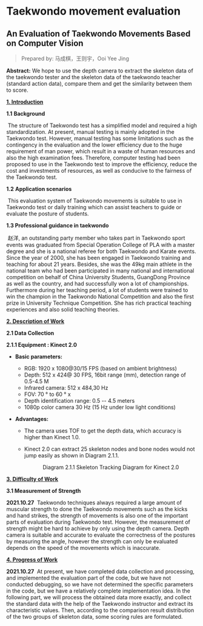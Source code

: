 # Taekwondo movement evaluation
 ## **An Evaluation of Taekwondo Movements Based on Computer Vision**

> Prepared by: 马成棋，王则宇，Ooi Yee Jing



**Abstract:** We hope to use the depth camera to extract the skeleton data of the taekwondo tester and the skeleton data of the taekwondo teacher (standard action data), compare them and get the similarity between them to score.



<u>**1. Introduction**</u>

**1.1** **Background**

​		The structure of Taekwondo test has a simplified model and required a high standardization. At present, manual testing is mainly adopted in the Taekwondo test. However, manual testing has some limitations such as the contingency in the evaluation and the lower efficiency due to the huge requirement of man power, which result in a waste of human resources and also the high examination fees. Therefore, computer testing had been proposed to use in the Taekwondo test to improve the efficiency, reduce the cost and investments of resources, as well as conducive to the fairness of the Taekwondo test.



**1.2** **Application scenarios**

​		This evaluation system of Taekwondo movements is suitable to use in Taekwondo test or daily training which can assist teachers to guide or evaluate the posture of students.



**1.3 Professional guidance in taekwondo**

​		赵洋, an outstanding party member who takes part in Taekwondo sport events was graduated from Special Operation College of PLA with a master degree and she is a national referee for both Taekwondo and Karate events. Since the year of 2000, she has been engaged in Taekwondo training and teaching for about 21 years. Besides, she was the 49kg main athlete in the national team who had been participated in many national and international competition on behalf of China University Students, GuangDong Province as well as the country, and had successfully won a lot of championships. Furthermore during her teaching period, a lot of students were trained to win the champion in the Taekwondo National Competition and also the first prize in University Technique Competition. She has rich practical teaching experiences and also solid teaching theories.



<u>**2. Description of Work**</u>

**2.1 Data Collection**

**2.1.1 Equipment : Kinect 2.0**

* **Basic parameters:**
  * RGB: 1920 x 1080@30/15 FPS (based on ambient brightness)
  * Depth: 512 x 424@ 30 FPS, 16bit range (mm), detection range of 0.5-4.5 M
  * Infrared camera: 512 x 484,30 Hz
  * FOV: 70 ° to 60 ° x
  * Depth identification range: 0.5 -- 4.5 meters
  * 1080p color camera 30 Hz (15 Hz under low light conditions)

* **Advantages:**

  *  The camera uses TOF to get the depth data, which accuracy is higher than Kinect 1.0.

  * Kinect 2.0 can extract 25 skeleton nodes and bone nodes would not jump easily as shown in Diagram 2.1.1.

    <center>Diagram 2.1.1 Skeleton Tracking Diagram for Kinect 2.0</center>             
    
<u>**3. Difficulty of Work**</u>


**3.1 Measurement of Strength**

**2021.10.27**
​		 Taekwondo techniques always required a large amount of muscular strength to done the Taekwondo movements such as the kicks and hand strikes, the strength of movements is also one of the important parts of evaluation during Taekwondo test. However, the measurement of strength might be hard to achieve by only using the depth camera. Depth camera is suitable and accurate to evaluate the correctness of the postures by measuring the angle, however the strength can only be evaluated depends on the speed of the movements which is inaccurate.    



<u>**4. Progress of Work**</u>

**2021.10.27**
​		 At present, we have completed data collection and processing, and implemented the evaluation part of the code, but we have not conducted debugging, so we have not determined the specific parameters in the code, but we have a relatively complete implementation idea. In the following part, we will process the obtained data more exactly, and collect the standard data with the help of the Taekwondo instructor and extract its characteristic values. Then, according to the comparison result distribution of the two groups of skeleton data, some scoring rules are formulated.



